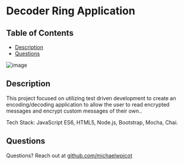 # Decoder Ring Application


## Table of Contents
* [Description](#description)
* [Questions](#questions)

![image](https://i.imgur.com/HUGgdVI.png)

## Description
This project focused on utilizing test driven development to create an encoding/decoding application to allow the user to read encrypted messages and encrypt custom messages of their own..

Tech Stack: JavaScript ES6, HTML5, Node.js, Bootstrap, Mocha, Chai.


## Questions
Questions? Reach out at [github.com/michaelwpicot](github.com/michaelwpicot)
